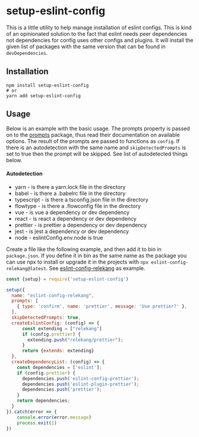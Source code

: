 # setup-eslint-config

This is a little utility to help manage installation of eslint configs. This
is kind of an opinionated solution to the fact that eslint needs peer dependencies
not dependencies for config uses other configs and plugins. It will install
the given list of packages with the same version that can be found in
`devDependencies`.

## Installation

```
npm install setup-eslint-config
# or
yarn add setup-eslint-config
```

## Usage

Below is an example with the basic usage. The prompts property is passed on to
the [prompts][] package, thus read their documentation on available options.
The result of the prompts are passed to functions as `config`. If there is an
autodetection with the same name and `skipDetectedPrompts` is set to true then
the prompt will be skipped. See list of autodetected things below.

#### Autodetection

* yarn - is there a yarn.lock file in the directory
* babel - is there a .babelrc file in the directory
* typescript - is there a tsconfig.json file in the directory
* flowtype - is there a .flowconfig file in the directory
* vue - is vue a dependency or dev dependency
* react - is react a dependency or dev dependency
* prettier - is prettier a dependency or dev dependency
* jest - is jest a dependency or dev dependency
* node - eslintConfig.env.node is true

Create a file like the following example, and then add it to bin in
`package.json`. If you define it in bin as the same name as the
package you can use npx to install or upgrade it in the projects with
`npx eslint-config-relekang@latest`. See [eslint-config-relekang][] as
example.

```javascript
const {setup} = require('setup-eslint-config')

setup({
  name: "eslint-config-relekang",
  prompts: [
    { type: 'confirm', name: 'prettier', message: 'Use prettier?' },
  ],
  skipDetectedPrompts: true,
  createEslintConfig: (config) => {
      const extending = ["relekang"]
      if (config.prettier) {
        extending.push("relekang/prettier");
      }
      return {extends: extending}
  },
  createDependencyList: (config) => {
    const dependencies = ['eslint'];
    if (config.prettier) {
      dependencies.push('eslint-config-prettier');
      dependencies.push('eslint-plugin-prettier');
      dependencies.push('prettier');
    }
    return dependencies;
  }
}).catch(error => {
    console.error(error.message)
    process.exit(1)
})
```

[prompts]: https://www.npmjs.com/package/prompts
[eslint-config-relekang]: https://github.com/relekang/eslint-config-relekang
